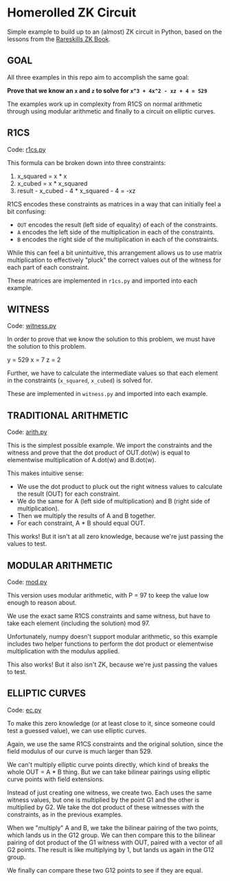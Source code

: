 # Homerolled ZK Circuit

Simple example to build up to an (almost) ZK circuit in Python, based on the lessons from the [Rareskills ZK Book](https://www.rareskills.io/zk-book).

## GOAL

All three examples in this repo aim to accomplish the same goal:

**Prove that we know an `x` and `z` to solve for `x^3 + 4x^2 - xz + 4 = 529`**

The examples work up in complexity from R1CS on normal arithmetic through using modular arithmetic and finally to a circuit on elliptic curves.

## R1CS

Code: [r1cs.py](./r1cs.py)

This formula can be broken down into three constraints:

1) x_squared = x * x
2) x_cubed = x * x_squared
3) result - x_cubed - 4 * x_squared - 4 = -xz

R1CS encodes these constraints as matrices in a way that can initially feel a bit confusing:

- `OUT` encodes the result (left side of equality) of each of the constraints.
- `A` encodes the left side of the multiplication in each of the constraints.
- `B` encodes the right side of the multiplication in each of the constraints.

While this can feel a bit unintuitive, this arrangement allows us to use matrix multiplication to effectively "pluck" the correct values out of the witness for each part of each constraint.

These matrices are implemented in `r1cs.py` and imported into each example.

## WITNESS

Code: [witness.py](./witness.py)

In order to prove that we know the solution to this problem, we must have the solution to this problem.

y = 529
x = 7
z = 2

Further, we have to calculate the intermediate values so that each element in the constraints (`x_squared`, `x_cubed`) is solved for.

These are implemented in `witness.py` and imported into each example.

## TRADITIONAL ARITHMETIC

Code: [arith.py](./arith.py)

This is the simplest possible example. We import the constraints and the witness and prove that the dot product of OUT.dot(w) is equal to elementwise multiplication of A.dot(w) and B.dot(w).

This makes intuitive sense:
- We use the dot product to pluck out the right witness values to calculate the result (OUT) for each constraint.
- We do the same for A (left side of multiplication) and B (right side of multiplication).
- Then we multiply the results of A and B together.
- For each constraint, A * B should equal OUT.

This works! But it isn't at all zero knowledge, because we're just passing the values to test.

## MODULAR ARITHMETIC

Code: [mod.py](./mod.py)

This version uses modular arithmetic, with P = 97 to keep the value low enough to reason about.

We use the exact same R1CS constraints and same witness, but have to take each element (including the solution) mod 97.

Unfortunately, numpy doesn't support modular arithmetic, so this example includes two helper functions to perform the dot product or elementwise multiplication with the modulus applied.

This also works! But it also isn't ZK, because we're just passing the values to test.

## ELLIPTIC CURVES

Code: [ec.py](./ec.py)

To make this zero knowledge (or at least close to it, since someone could test a guessed value), we can use elliptic curves.

Again, we use the same R1CS constraints and the original solution, since the field modulus of our curve is much larger than 529.

We can't multiply elliptic curve points directly, which kind of breaks the whole OUT = A * B thing. But we can take bilinear pairings using elliptic curve points with field extensions.

Instead of just creating one witness, we create two. Each uses the same witness values, but one is multiplied by the point G1 and the other is multiplied by G2. We take the dot product of these witnesses with the constraints, as in the previous examples.

When we "multiply" A and B, we take the bilinear pairing of the two points, which lands us in the G12 group. We can then compare this to the bilinear pairing of dot product of the G1 witness with OUT, paired with a vector of all G2 points. The result is like multiplying by 1, but lands us again in the G12 group.

We finally can compare these two G12 points to see if they are equal.
